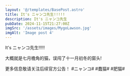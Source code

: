 ```yaml
---
layout: '@/templates/BasePost.astro'
title: It's ニャンコ先生!!!!!
description: It's ニャンコ先生
pubDate: 2024-11-15T21:27:00Z
imgSrc: '/assets/images/MygoLawson.jpg'
imgAlt: 'Image post 4'
---
```


It's ニャンコ先生!!!!!

大概就是七月檐角的猫，误闯了十一月初冬的窗头!

更多信息敬请关注后续官方公告！
#ニャンコ# #蠢猫# #肥猫# 